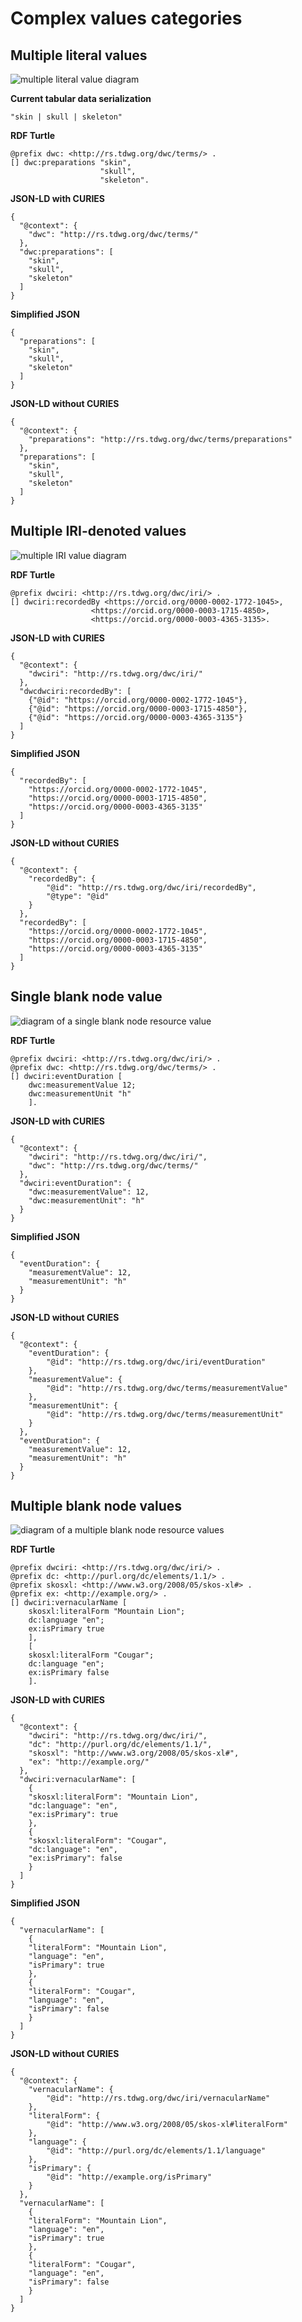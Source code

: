 # Complex values categories

## Multiple literal values

![multiple literal value diagram](images/multiple_literals.png)

**Current tabular data serialization**

```
"skin | skull | skeleton"
```

**RDF Turtle**

```
@prefix dwc: <http://rs.tdwg.org/dwc/terms/> .
[] dwc:preparations "skin",
                    "skull",
                    "skeleton".
```

**JSON-LD with CURIES**

```
{
  "@context": {
    "dwc": "http://rs.tdwg.org/dwc/terms/"
  },
  "dwc:preparations": [
    "skin",
    "skull",
    "skeleton"
  ]
}
```

**Simplified JSON**

```
{
  "preparations": [
    "skin",
    "skull",
    "skeleton"
  ]
}
```

**JSON-LD without CURIES**

```
{
  "@context": {
    "preparations": "http://rs.tdwg.org/dwc/terms/preparations"
  },
  "preparations": [
    "skin",
    "skull",
    "skeleton"
  ]
}
```

## Multiple IRI-denoted values

![multiple IRI value diagram](images/multiple_iri.png)

**RDF Turtle**

```
@prefix dwciri: <http://rs.tdwg.org/dwc/iri/> .
[] dwciri:recordedBy <https://orcid.org/0000-0002-1772-1045>,
                  <https://orcid.org/0000-0003-1715-4850>,
                  <https://orcid.org/0000-0003-4365-3135>.
```

**JSON-LD with CURIES**

```
{
  "@context": {
    "dwciri": "http://rs.tdwg.org/dwc/iri/"
  },
  "dwcdwciri:recordedBy": [
    {"@id": "https://orcid.org/0000-0002-1772-1045"},
    {"@id": "https://orcid.org/0000-0003-1715-4850"},
    {"@id": "https://orcid.org/0000-0003-4365-3135"}
  ]
}
```

**Simplified JSON**

```
{
  "recordedBy": [
    "https://orcid.org/0000-0002-1772-1045",
    "https://orcid.org/0000-0003-1715-4850",
    "https://orcid.org/0000-0003-4365-3135"
  ]
}
```

**JSON-LD without CURIES**

```
{
  "@context": {
    "recordedBy": {
        "@id": "http://rs.tdwg.org/dwc/iri/recordedBy",
        "@type": "@id"
    }
  },
  "recordedBy": [
    "https://orcid.org/0000-0002-1772-1045",
    "https://orcid.org/0000-0003-1715-4850",
    "https://orcid.org/0000-0003-4365-3135"
  ]
}
```

## Single blank node value

![diagram of a single blank node resource value](images/single_bn.png)

**RDF Turtle**

```
@prefix dwciri: <http://rs.tdwg.org/dwc/iri/> .
@prefix dwc: <http://rs.tdwg.org/dwc/terms/> .
[] dwciri:eventDuration [
    dwc:measurementValue 12;
    dwc:measurementUnit "h"
    ].
```

**JSON-LD with CURIES**

```
{
  "@context": {
    "dwciri": "http://rs.tdwg.org/dwc/iri/",
    "dwc": "http://rs.tdwg.org/dwc/terms/"
  },
  "dwciri:eventDuration": {
    "dwc:measurementValue": 12,
    "dwc:measurementUnit": "h"
  }
}
```

**Simplified JSON**

```
{
  "eventDuration": {
    "measurementValue": 12,
    "measurementUnit": "h"
  }
}
```

**JSON-LD without CURIES**

```
{
  "@context": {
    "eventDuration": {
        "@id": "http://rs.tdwg.org/dwc/iri/eventDuration"
    },
    "measurementValue": {
        "@id": "http://rs.tdwg.org/dwc/terms/measurementValue"
    },
    "measurementUnit": {
        "@id": "http://rs.tdwg.org/dwc/terms/measurementUnit"
    }
  },
  "eventDuration": {
    "measurementValue": 12,
    "measurementUnit": "h"
  }
}
```

## Multiple blank node values

![diagram of a multiple blank node resource values](images/multiple_bn.png)

**RDF Turtle**

```
@prefix dwciri: <http://rs.tdwg.org/dwc/iri/> .
@prefix dc: <http://purl.org/dc/elements/1.1/> .
@prefix skosxl: <http://www.w3.org/2008/05/skos-xl#> .
@prefix ex: <http://example.org/> .
[] dwciri:vernacularName [
    skosxl:literalForm "Mountain Lion";
    dc:language "en";
    ex:isPrimary true
    ],
    [
    skosxl:literalForm "Cougar";
    dc:language "en";
    ex:isPrimary false
    ].
```

**JSON-LD with CURIES**

```
{
  "@context": {
    "dwciri": "http://rs.tdwg.org/dwc/iri/",
    "dc": "http://purl.org/dc/elements/1.1/",
    "skosxl": "http://www.w3.org/2008/05/skos-xl#",
    "ex": "http://example.org/"
  },
  "dwciri:vernacularName": [
    {
    "skosxl:literalForm": "Mountain Lion",
    "dc:language": "en",
    "ex:isPrimary": true
    },
    {
    "skosxl:literalForm": "Cougar",
    "dc:language": "en",
    "ex:isPrimary": false
    }
  ]
}
```

**Simplified JSON**

```
{
  "vernacularName": [
    {
    "literalForm": "Mountain Lion",
    "language": "en",
    "isPrimary": true
    },
    {
    "literalForm": "Cougar",
    "language": "en",
    "isPrimary": false
    }
  ]
}
```

**JSON-LD without CURIES**

```
{
  "@context": {
    "vernacularName": {
        "@id": "http://rs.tdwg.org/dwc/iri/vernacularName"
    },
    "literalForm": {
        "@id": "http://www.w3.org/2008/05/skos-xl#literalForm"
    },
    "language": {
        "@id": "http://purl.org/dc/elements/1.1/language"
    },
    "isPrimary": {
        "@id": "http://example.org/isPrimary"
    }
  },
  "vernacularName": [
    {
    "literalForm": "Mountain Lion",
    "language": "en",
    "isPrimary": true
    },
    {
    "literalForm": "Cougar",
    "language": "en",
    "isPrimary": false
    }
  ]
}
```
